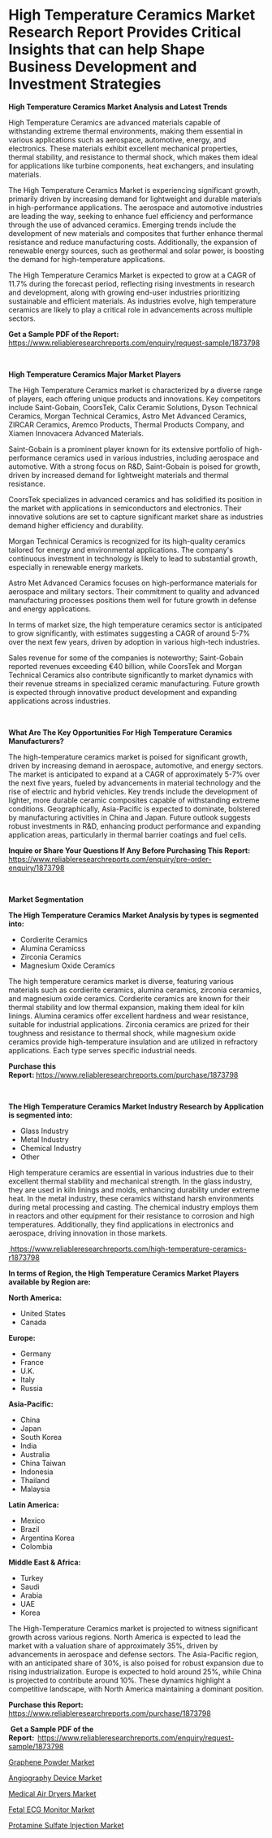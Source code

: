<p><h1>High Temperature Ceramics Market Research Report Provides Critical Insights that can help Shape Business Development and Investment Strategies</h1></p><p><strong>High Temperature Ceramics Market Analysis and Latest Trends</strong></p>
<p><p>High Temperature Ceramics are advanced materials capable of withstanding extreme thermal environments, making them essential in various applications such as aerospace, automotive, energy, and electronics. These materials exhibit excellent mechanical properties, thermal stability, and resistance to thermal shock, which makes them ideal for applications like turbine components, heat exchangers, and insulating materials.</p><p>The High Temperature Ceramics Market is experiencing significant growth, primarily driven by increasing demand for lightweight and durable materials in high-performance applications. The aerospace and automotive industries are leading the way, seeking to enhance fuel efficiency and performance through the use of advanced ceramics. Emerging trends include the development of new materials and composites that further enhance thermal resistance and reduce manufacturing costs. Additionally, the expansion of renewable energy sources, such as geothermal and solar power, is boosting the demand for high-temperature applications.</p><p>The High Temperature Ceramics Market is expected to grow at a CAGR of 11.7% during the forecast period, reflecting rising investments in research and development, along with growing end-user industries prioritizing sustainable and efficient materials. As industries evolve, high temperature ceramics are likely to play a critical role in advancements across multiple sectors.</p></p>
<p><strong>Get a Sample PDF of the Report:&nbsp;</strong> <a href="https://www.reliableresearchreports.com/enquiry/request-sample/1873798?utm_campaign=16&utm_medium=2&utm_source=Github&utm_content=ia&utm_term=07112024&utm_id=high-temperature-ceramics">https://www.reliableresearchreports.com/enquiry/request-sample/1873798</a></p>
<p>&nbsp;</p>
<p><strong>High Temperature Ceramics Major Market Players</strong></p>
<p><p>The High Temperature Ceramics market is characterized by a diverse range of players, each offering unique products and innovations. Key competitors include Saint-Gobain, CoorsTek, Calix Ceramic Solutions, Dyson Technical Ceramics, Morgan Technical Ceramics, Astro Met Advanced Ceramics, ZIRCAR Ceramics, Aremco Products, Thermal Products Company, and Xiamen Innovacera Advanced Materials.</p><p>Saint-Gobain is a prominent player known for its extensive portfolio of high-performance ceramics used in various industries, including aerospace and automotive. With a strong focus on R&D, Saint-Gobain is poised for growth, driven by increased demand for lightweight materials and thermal resistance.</p><p>CoorsTek specializes in advanced ceramics and has solidified its position in the market with applications in semiconductors and electronics. Their innovative solutions are set to capture significant market share as industries demand higher efficiency and durability.</p><p>Morgan Technical Ceramics is recognized for its high-quality ceramics tailored for energy and environmental applications. The company's continuous investment in technology is likely to lead to substantial growth, especially in renewable energy markets.</p><p>Astro Met Advanced Ceramics focuses on high-performance materials for aerospace and military sectors. Their commitment to quality and advanced manufacturing processes positions them well for future growth in defense and energy applications.</p><p>In terms of market size, the high temperature ceramics sector is anticipated to grow significantly, with estimates suggesting a CAGR of around 5-7% over the next few years, driven by adoption in various high-tech industries.</p><p>Sales revenue for some of the companies is noteworthy; Saint-Gobain reported revenues exceeding €40 billion, while CoorsTek and Morgan Technical Ceramics also contribute significantly to market dynamics with their revenue streams in specialized ceramic manufacturing. Future growth is expected through innovative product development and expanding applications across industries.</p></p>
<p>&nbsp;</p>
<p><strong>What Are The Key Opportunities For High Temperature Ceramics Manufacturers?</strong></p>
<p><p>The high-temperature ceramics market is poised for significant growth, driven by increasing demand in aerospace, automotive, and energy sectors. The market is anticipated to expand at a CAGR of approximately 5-7% over the next five years, fueled by advancements in material technology and the rise of electric and hybrid vehicles. Key trends include the development of lighter, more durable ceramic composites capable of withstanding extreme conditions. Geographically, Asia-Pacific is expected to dominate, bolstered by manufacturing activities in China and Japan. Future outlook suggests robust investments in R&D, enhancing product performance and expanding application areas, particularly in thermal barrier coatings and fuel cells.</p></p>
<p><strong>Inquire or Share Your Questions If Any Before Purchasing This Report:</strong> <a href="https://www.reliableresearchreports.com/enquiry/pre-order-enquiry/1873798?utm_campaign=16&utm_medium=2&utm_source=Github&utm_content=ia&utm_term=07112024&utm_id=high-temperature-ceramics">https://www.reliableresearchreports.com/enquiry/pre-order-enquiry/1873798</a></p>
<p>&nbsp;</p>
<p><strong>Market Segmentation</strong></p>
<p><strong>The High Temperature Ceramics Market Analysis by types is segmented into:</strong></p>
<p><ul><li>Cordierite Ceramics</li><li>Alumina Ceramicss</li><li>Zirconia Ceramics</li><li>Magnesium Oxide Ceramics</li></ul></p>
<p><p>The high temperature ceramics market is diverse, featuring various materials such as cordierite ceramics, alumina ceramics, zirconia ceramics, and magnesium oxide ceramics. Cordierite ceramics are known for their thermal stability and low thermal expansion, making them ideal for kiln linings. Alumina ceramics offer excellent hardness and wear resistance, suitable for industrial applications. Zirconia ceramics are prized for their toughness and resistance to thermal shock, while magnesium oxide ceramics provide high-temperature insulation and are utilized in refractory applications. Each type serves specific industrial needs.</p></p>
<p><strong>Purchase this Report:&nbsp;</strong><a href="https://www.reliableresearchreports.com/purchase/1873798?utm_campaign=16&utm_medium=2&utm_source=Github&utm_content=ia&utm_term=07112024&utm_id=high-temperature-ceramics">https://www.reliableresearchreports.com/purchase/1873798</a></p>
<p>&nbsp;</p>
<p><strong>The High Temperature Ceramics Market Industry Research by Application is segmented into:</strong></p>
<p><ul><li>Glass Industry</li><li>Metal Industry</li><li>Chemical Industry</li><li>Other</li></ul></p>
<p><p>High temperature ceramics are essential in various industries due to their excellent thermal stability and mechanical strength. In the glass industry, they are used in kiln linings and molds, enhancing durability under extreme heat. In the metal industry, these ceramics withstand harsh environments during metal processing and casting. The chemical industry employs them in reactors and other equipment for their resistance to corrosion and high temperatures. Additionally, they find applications in electronics and aerospace, driving innovation in those markets.</p></p>
<p><a href="https://www.reliableresearchreports.com/high-temperature-ceramics-r1873798?utm_campaign=16&utm_medium=2&utm_source=Github&utm_content=ia&utm_term=07112024&utm_id=high-temperature-ceramics">&nbsp;https://www.reliableresearchreports.com/high-temperature-ceramics-r1873798</a></p>
<p><strong>In terms of Region, the High Temperature Ceramics Market Players available by Region are:</strong></p>
<p>
    <p> <strong> North America: </strong>
        <ul>
            <li>United States</li>
            <li>Canada</li>
        </ul>
        </p> 
    <p> <strong> Europe: </strong>
        <ul>
            <li>Germany</li>
            <li>France</li>
            <li>U.K.</li>
            <li>Italy</li>
            <li>Russia</li>
        </ul>
        </p> 
    <p> <strong> Asia-Pacific: </strong>
        <ul>
            <li>China</li>
            <li>Japan</li>
            <li>South Korea</li>
            <li>India</li>
            <li>Australia</li>
            <li>China Taiwan</li>
            <li>Indonesia</li>
            <li>Thailand</li>
            <li>Malaysia</li>
        </ul>
        </p> 
    <p> <strong> Latin America: </strong>
        <ul>
            <li>Mexico</li>
            <li>Brazil</li>
            <li>Argentina Korea</li>
            <li>Colombia</li>
        </ul>
        </p> 
    <p> <strong> Middle East & Africa: </strong>
        <ul>
            <li>Turkey</li>
            <li>Saudi</li>
            <li>Arabia</li>
            <li>UAE</li>
            <li>Korea</li>
        </ul>
    </p>
    </p>
<p><p>The High-Temperature Ceramics market is projected to witness significant growth across various regions. North America is expected to lead the market with a valuation share of approximately 35%, driven by advancements in aerospace and defense sectors. The Asia-Pacific region, with an anticipated share of 30%, is also poised for robust expansion due to rising industrialization. Europe is expected to hold around 25%, while China is projected to contribute around 10%. These dynamics highlight a competitive landscape, with North America maintaining a dominant position.</p></p>
<p><strong>Purchase this Report: </strong><a href="https://www.reliableresearchreports.com/purchase/1873798?utm_campaign=16&utm_medium=2&utm_source=Github&utm_content=ia&utm_term=07112024&utm_id=high-temperature-ceramics">https://www.reliableresearchreports.com/purchase/1873798</a></p>
<p>&nbsp;<strong>Get a Sample PDF of the Report:&nbsp;&nbsp;</strong><a href="https://www.reliableresearchreports.com/enquiry/request-sample/1873798?utm_campaign=16&utm_medium=2&utm_source=Github&utm_content=ia&utm_term=07112024&utm_id=high-temperature-ceramics">https://www.reliableresearchreports.com/enquiry/request-sample/1873798</a></p>
<p><strong></strong></p>
<p><p><a href="https://github.com/boringzqthorperec/Market-Research-Report-List-1/blob/main/graphene-powder-market.md?utm_campaign=16&utm_medium=2&utm_source=Github&utm_content=ia&utm_term=07112024&utm_id=high-temperature-ceramics">Graphene Powder Market</a></p><p><a href="https://issuu.com/reportprime-2/docs/angiography-device-market-size-2030_11f876f726eb32?utm_campaign=16&utm_medium=2&utm_source=Github&utm_content=ia&utm_term=07112024&utm_id=high-temperature-ceramics">Angiography Device Market</a></p><p><a href="https://issuu.com/reportprime-2/docs/medical-air-dryers-market-size-2030_f6fa376b8d05dd?utm_campaign=16&utm_medium=2&utm_source=Github&utm_content=ia&utm_term=07112024&utm_id=high-temperature-ceramics">Medical Air Dryers Market</a></p><p><a href="https://issuu.com/reportprime-2/docs/fetal-ecg-monitor-market-size-2030._887ffc9ac33996?utm_campaign=16&utm_medium=2&utm_source=Github&utm_content=ia&utm_term=07112024&utm_id=high-temperature-ceramics">Fetal ECG Monitor Market</a></p><p><a href="https://github.com/cecilahoi7/Market-Research-Report-List-1/blob/main/protamine-sulfate-injection-market.md?utm_campaign=16&utm_medium=2&utm_source=Github&utm_content=ia&utm_term=07112024&utm_id=high-temperature-ceramics">Protamine Sulfate Injection Market</a></p></p>
